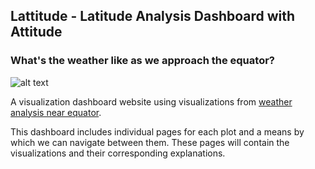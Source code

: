 ## Lattitude - Latitude Analysis Dashboard with Attitude

### What's the weather like as we approach the equator?

![alt text](http://www.electricbluefishing.com/images/elnin9.gif)

A visualization dashboard website using visualizations from [weather analysis near equator](https://github.com/david880110/API).

This dashboard includes individual pages for each plot and a means by which we can navigate between them. These pages will contain the visualizations and their corresponding explanations. 

